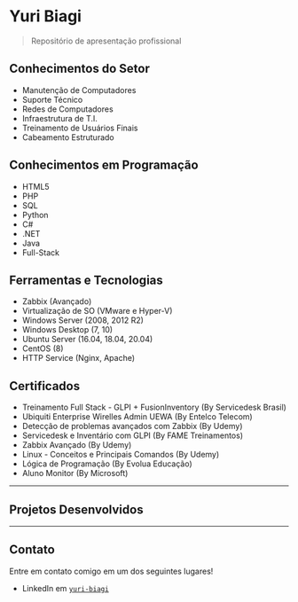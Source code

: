 # Yuri Biagi

> Repositório de apresentação profissional

## Conhecimentos do Setor

- Manutenção de Computadores
- Suporte Técnico
- Redes de Computadores
- Infraestrutura de T.I.
- Treinamento de Usuários Finais
- Cabeamento Estruturado

## Conhecimentos em Programação

- HTML5
- PHP
- SQL
- Python
- C#
- .NET
- Java
- Full-Stack

## Ferramentas e Tecnologias

- Zabbix (Avançado)
- Virtualização de SO (VMware e Hyper-V)
- Windows Server (2008, 2012 R2)
- Windows Desktop (7, 10)
- Ubuntu Server (16.04, 18.04, 20.04)
- CentOS (8)
- HTTP Service (Nginx, Apache)

## Certificados

- Treinamento Full Stack - GLPI + FusionInventory (By Servicedesk Brasil)
- Ubiquiti Enterprise Wirelles Admin UEWA (By Entelco Telecom)
- Detecção de problemas avançados com Zabbix (By Udemy)
- Servicedesk e Inventário com GLPI (By FAME Treinamentos)
- Zabbix Avançado (By Udemy)
- Linux - Conceitos e Principais Comandos (By Udemy)
- Lógica de Programação (By Evolua Educação)
- Aluno Monitor (By Microsoft)

---

## Projetos Desenvolvidos

---

## Contato

Entre em contato comigo em um dos seguintes lugares!

- LinkedIn em <a href="http://https://www.linkedin.com/in/yuri-biagi/" target="_blank"> `yuri-biagi` </a>
